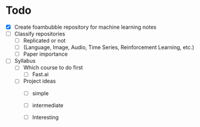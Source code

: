 # Todo

- [x] Create foambubble repository for machine learning notes
- [ ] Classify repositories
  - [ ] Replicated or not
  - [ ] (Language, Image, Audio, Time Series, Reinforcement Learning, etc.)
  - [ ] Paper importance
- [ ] Syllabus
  - [ ] Which course to do first
    - [ ] Fast.ai
  - [ ] Project ideas
    - [ ] simple
    - [ ] intermediate
    - [ ] Interesting

